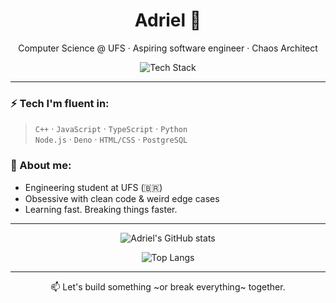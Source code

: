 <h1 align="center">Adriel 🧠</h1>
<p align="center">Computer Science @ UFS · Aspiring software engineer · Chaos Architect</p>

<p align="center">
  <img src="https://skillicons.dev/icons?i=cpp,js,ts,nodejs,deno,bun,html,css,postgres,mysql,mongodb" alt="Tech Stack" />
</p>

---

### ⚡ Tech I'm fluent in:
> `C++` · `JavaScript` · `TypeScript` · `Python`  
> `Node.js` · `Deno` · `HTML/CSS` · `PostgreSQL`

### 🧠 About me:
- Engineering student at UFS (🇧🇷)
- Obsessive with clean code & weird edge cases
- Learning fast. Breaking things faster.

---

<p align="center">
  <img src="https://github-readme-stats.vercel.app/api?username=linksyyy&show_icons=true&theme=tokyonight" alt="Adriel's GitHub stats" />
</p>

<p align="center">
  <img src="https://github-readme-stats.vercel.app/api/top-langs/?username=linksyyy&layout=compact&theme=tokyonight" alt="Top Langs" />
</p>

---

<p align="center">📫 Let's build something ~or break everything~ together.</p>
